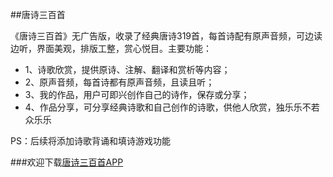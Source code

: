 
##唐诗三百首

《唐诗三百首》无广告版，收录了经典唐诗319首，每首诗配有原声音频，可边读边听，界面美观，排版工整，赏心悦目。主要功能：
- 1、诗歌欣赏，提供原诗、注解、翻译和赏析等内容；
- 2、原声音频，每首诗都有原声音频，且读且听；
- 3、我的作品，用户可即兴创作自己的诗作，保存或分享；
- 4、作品分享，可分享经典诗歌和自己创作的诗歌，供他人欣赏，独乐乐不若众乐乐

PS：后续将添加诗歌背诵和填诗游戏功能

###欢迎下载[唐诗三百首APP](http://files.cnblogs.com/files/GrateSea/cal.apk)
